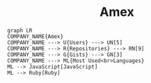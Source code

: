 <h1 align="center">Amex</h1>

```mermaid
graph LR
COMPANY_NAME{Amex}
COMPANY_NAME ---> U{Users} ---> UN[5]
COMPANY_NAME ---> R{Repositories} ---> RN[9]
COMPANY_NAME ---> G{Gists} ---> GN[3]
COMPANY_NAME ---> ML{Most Used<br>Languages}
ML --> JavaScript[JavaScript]
ML --> Ruby[Ruby]
```
